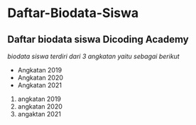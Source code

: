 Daftar-Biodata-Siswa
==
Daftar biodata siswa Dicoding Academy
--
*biodata siswa terdiri dari 3 angkatan yaitu sebagai berikut*
- Angkatan 2019
- Angkatan 2020
- Angkatan 2021

<ol>
  <li>angkatan 2019</li>
  <li>angkatan 2020</li>
  <li>angaktan 2021</li>
</ol>

